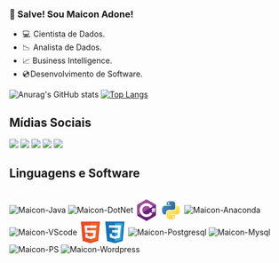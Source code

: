 ### 👋 Salve! Sou Maicon Adone!

- 💻  Cientista de Dados.
- 📉  Analista de Dados.
- 📈  Business Intelligence.
- 💿 Desenvolvimento de Software.

![Anurag's GitHub stats](https://github-readme-stats.vercel.app/api?username=anuraghazra&theme=shades-of-purple&show_icons=true)
[![Top Langs](https://github-readme-stats.vercel.app/api/top-langs/?username=anuraghazra&layout=compact)](https://github.com/anuraghazra/github-readme-stats)


## Mídias Sociais

  <a href="https://www.linkedin.com/in/maiconadone/" target="_blank"><img src="https://img.shields.io/badge/-LinkedIn-%230077B5?style=for-the-badge&logo=linkedin&logoColor=white" target="_blank"></a> 
  <a href="https://instagram.com/maicon_adone" target="_blank"><img src="https://img.shields.io/badge/-Instagram-%23E4405F?style=for-the-badge&logo=instagram&logoColor=white" target="_blank"></a>
 <a href="https://www.facebook.com/MaiconAdone" target="_blank"><img src="https://img.shields.io/badge/Facebook-7289DA?style=for-the-badge&logo=facebook&logoColor=white" target="_blank"></a> 
  <a href = "mailto:adonetecnologia@gmail.com"><img src="https://img.shields.io/badge/-Gmail-%23333?style=for-the-badge&logo=gmail&logoColor=white" target="_blank"></a>
  <a href="https://www.twitch.tv/maiconadone" target="_blank"><img src="https://img.shields.io/badge/Twitch-9146FF?style=for-the-badge&logo=twitch&logoColor=white" target="_blank"></a>

## Linguagens e Software

<div style="display: inline_block"><br>

  <img align="center" alt="Maicon-Java" height="40" width="40" src="https://cdn.jsdelivr.net/gh/devicons/devicon/icons/java/java-original.svg">
  <img align="center" alt="Maicon-DotNet" height="40" width="40" src="https://cdn.jsdelivr.net/gh/devicons/devicon/icons/dot-net/dot-net-plain.svg">
  <img align="center" alt="Maicon-Csharp" height="40" width="40" src="https://raw.githubusercontent.com/devicons/devicon/master/icons/csharp/csharp-original.svg">
  <img align="center" alt="Maicon-Python" height="40" width="40" src="https://raw.githubusercontent.com/devicons/devicon/master/icons/python/python-original.svg">
  <img align="center" alt="Maicon-Anaconda" height="40" width="40" src="https://cdn.jsdelivr.net/gh/devicons/devicon/icons/anaconda/anaconda-original.svg">
  <img align="center" alt="Maicon-VScode" height="40" width="40" src="https://cdn.jsdelivr.net/gh/devicons/devicon/icons/vscode/vscode-original.svg">
  <img align="center" alt="Maicon-HTML" height="40" width="40" src="https://raw.githubusercontent.com/devicons/devicon/master/icons/html5/html5-original.svg">
  <img align="center" alt="Maicon-CSS" height="40" width="40" src="https://raw.githubusercontent.com/devicons/devicon/master/icons/css3/css3-original.svg">
  <img align="center" alt="Maicon-Postgresql" height="40" width="40" src="https://icongr.am/devicon/postgresql-original.svg?size=128&color=currentColor">
  <img align="center" alt="Maicon-Mysql" height="40" width="40" src="https://cdn.jsdelivr.net/gh/devicons/devicon/icons/mysql/mysql-original.svg">
  <img align="center" alt="Maicon-PS" height="40" width="40" src="https://cdn.jsdelivr.net/gh/devicons/devicon/icons/photoshop/photoshop-line.svg">
  <img align="center" alt="Maicon-Wordpress" height="40" width="40" src="https://icongr.am/devicon/wordpress-plain.svg?size=128&color=ffffff">
  
</div>

##

